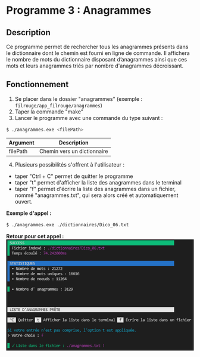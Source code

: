 # Programme 3 : Anagrammes
## Description

Ce programme permet de rechercher tous les anagrammes présents dans le dictionnaire dont le chemin est fourni en ligne de commande.
Il affichera le nombre de mots du dictionnaire disposant d’anagrammes ainsi que ces mots et leurs anagrammes triés par nombre d'anagrammes décroissant.

## Fonctionnement
1. Se placer dans le dossier "anagrammes" (exemple : `filrouge/app_filrouge/anagrammes`)
2. Taper la commande "make"
3. Lancer le programme avec une commande du type suivant :
```bash
$ ./anagrammes.exe <filePath> 
```
| Argument | Description | 
| - | - |
| filePath | Chemin vers un dictionnaire |

4. Plusieurs possibilités s'offrent à l'utilisateur : 
-   taper "Ctrl + C" permet de quitter le programme
-   taper "t" permet d'afficher la liste des anagrammes dans le terminal
-   taper "f" permet d'écrire la liste des anagrammes dans un fichier, nommé "anagrammes.txt", qui sera alors créé et automatiquement ouvert.

__Exemple d'appel :__
```bash
$ ./anagrammes.exe ./dictionnaires/Dico_06.txt
```

__Retour pour cet appel :__
![anagrammes_output](image_anagrammes.png)